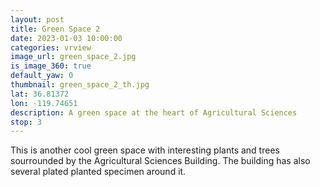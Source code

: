 ```yaml
---
layout: post
title: Green Space 2
date: 2023-01-03 10:00:00
categories: vrview
image_url: green_space_2.jpg
is_image_360: true
default_yaw: 0
thumbnail: green_space_2_th.jpg
lat: 36.81372
lon: -119.74651
description: A green space at the heart of Agricultural Sciences
stop: 3
---
```

This is another cool green space with interesting plants and trees sourrounded by the Agricultural Sciences Building. The building has also several plated planted specimen around it.
